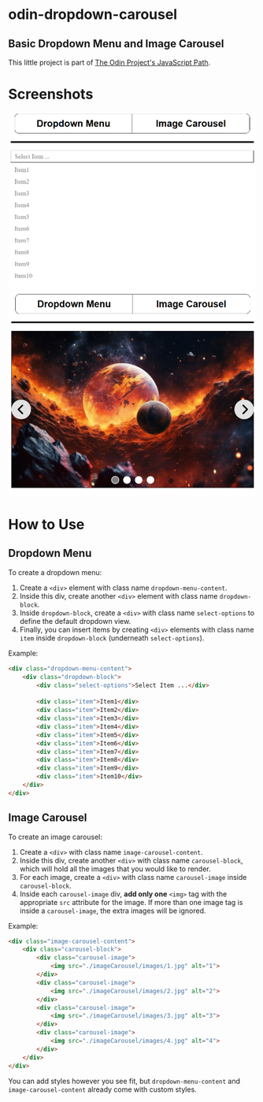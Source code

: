 # odin-dropdown-carousel
## Basic Dropdown Menu and Image Carousel

This little project is part of [The Odin Project's JavaScript Path](https://www.theodinproject.com/lessons/node-path-javascript-dynamic-user-interface-interactions).

# Screenshots
![Dropdown Menu](screenshots/dropdown.PNG)
![Image Carousel](screenshots/carousel.PNG)

# How to Use
## Dropdown Menu

To create a dropdown menu:
1. Create a `<div>` element with class name `dropdown-menu-content`.
2. Inside this div, create another `<div>` element with class name `dropdown-block`. 
3. Inside `dropdown-block`, create a `<div>` with class name `select-options` to define the default dropdown view.
4. Finally, you can insert items by creating `<div>` elements with class name `item` inside `dropdown-block` (underneath `select-options`). 

Example:

```html
<div class="dropdown-menu-content">
    <div class="dropdown-block">
        <div class="select-options">Select Item ...</div>
    
        <div class="item">Item1</div>
        <div class="item">Item2</div>
        <div class="item">Item3</div>
        <div class="item">Item4</div>
        <div class="item">Item5</div>
        <div class="item">Item6</div>
        <div class="item">Item7</div>
        <div class="item">Item8</div>
        <div class="item">Item9</div>
        <div class="item">Item10</div>
    </div>
</div>
```

## Image Carousel

To create an image carousel:
1. Create a `<div>` with class name `image-carousel-content`.
2. Inside this div, create another `<div>` with class name `carousel-block`, which will hold all the images that you would like to render.
3. For each image, create a `<div>` with class name `carousel-image` inside `carousel-block`. 
4. Inside each `carousel-image` div, <b>add only one</b> `<img>` tag with the appropriate `src` attribute for the image. If more than one image tag is inside a `carousel-image`, the extra images will be ignored.

Example:

```html
<div class="image-carousel-content">
    <div class="carousel-block">
        <div class="carousel-image">
            <img src="./imageCarousel/images/1.jpg" alt="1">
        </div>
        <div class="carousel-image">
            <img src="./imageCarousel/images/2.jpg" alt="2">
        </div>
        <div class="carousel-image">
            <img src="./imageCarousel/images/3.jpg" alt="3">
        </div>
        <div class="carousel-image">
            <img src="./imageCarousel/images/4.jpg" alt="4">
        </div>
    </div>
</div>
```

You can add styles however you see fit, but `dropdown-menu-content` and `image-carousel-content` already come with custom styles.